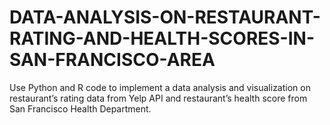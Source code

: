# DATA-ANALYSIS-ON-RESTAURANT-RATING-AND-HEALTH-SCORES-IN-SAN-FRANCISCO-AREA
Use Python and R code to implement a data analysis and visualization on restaurant’s rating data from Yelp API and restaurant’s health score from San Francisco Health Department.
